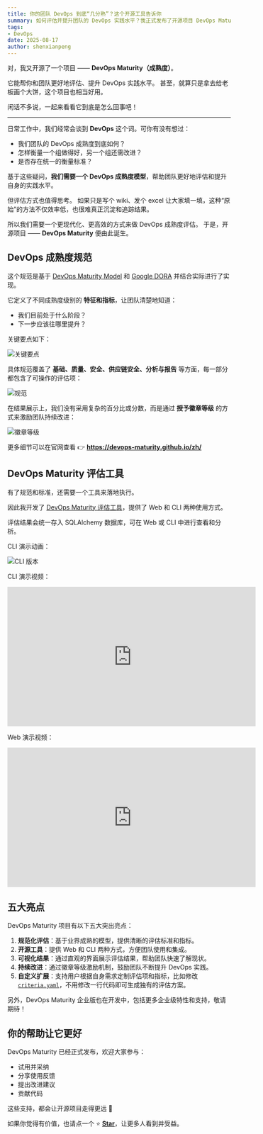 ```yaml
---
title: 你的团队 DevOps 到底“几分熟”？这个开源工具告诉你
summary: 如何评估并提升团队的 DevOps 实践水平？我正式发布了开源项目 DevOps Maturity —— 提供评估工具与实践指南。基于业界模型 + 开源工具，几分钟即可快速测出团队的 DevOps 成熟度。
tags:
- DevOps
date: 2025-08-17
author: shenxianpeng
---
```


对，我又开源了一个项目 —— **DevOps Maturity（成熟度）**。

它能帮你和团队更好地评估、提升 DevOps 实践水平。
甚至，就算只是拿去给老板画个大饼，这个项目也相当好用。

闲话不多说，一起来看看它到底是怎么回事吧！

---

日常工作中，我们经常会谈到 **DevOps** 这个词。可你有没有想过：

* 我们团队的 DevOps 成熟度到底如何？
* 怎样衡量一个组做得好，另一个组还需改进？
* 是否存在统一的衡量标准？

基于这些疑问，**我们需要一个 DevOps 成熟度模型**，帮助团队更好地评估和提升自身的实践水平。

但评估方式也值得思考。
如果只是写个 wiki、发个 excel 让大家填一填，这种“原始”的方法不仅效率低，也很难真正沉淀和追踪结果。

所以我们需要一个更现代化、更高效的方式来做 DevOps 成熟度评估。
于是，开源项目 —— **DevOps Maturity** 便由此诞生。

## DevOps 成熟度规范

这个规范是基于 [DevOps Maturity Model](https://axify.io/blog/devops-maturity-model) 和 [Google DORA](https://cloud.google.com/devops) 并结合实际进行了实现。

它定义了不同成熟度级别的 **特征和指标**，让团队清楚地知道：

* 我们目前处于什么阶段？
* 下一步应该往哪里提升？

关键要点如下：

![关键要点](keypoints.png)

具体规范覆盖了 **基础、质量、安全、供应链安全、分析与报告** 等方面，每一部分都包含了可操作的评估项：

![规范](spec.png)

在结果展示上，我们没有采用复杂的百分比或分数，而是通过 **授予徽章等级** 的方式来激励团队持续改进：

![徽章等级](level.png)

更多细节可以在官网查看 👉 **https://devops-maturity.github.io/zh/**

## DevOps Maturity 评估工具

有了规范和标准，还需要一个工具来落地执行。

因此我开发了 [DevOps Maturity 评估工具](https://github.com/devops-maturity/devops-maturity)，提供了 Web 和 CLI 两种使用方式。

评估结果会统一存入 SQLAlchemy 数据库，可在 Web 或 CLI 中进行查看和分析。

CLI 演示动画：

![CLI 版本](demo.gif)

CLI 演示视频：

<iframe width="560" height="315" src="https://www.youtube.com/embed/RZJtcynyC08?si=Zw_Yc2YMa_R6SfCi" title="YouTube video player" frameborder="0" allow="accelerometer; autoplay; clipboard-write; encrypted-media; gyroscope; picture-in-picture; web-share" referrerpolicy="strict-origin-when-cross-origin" allowfullscreen></iframe>

Web 演示视频：

<iframe width="560" height="315" src="https://www.youtube.com/embed/BGpz0iP61c4?si=XXJJT5Gq5adHdF8D" title="YouTube video player" frameborder="0" allow="accelerometer; autoplay; clipboard-write; encrypted-media; gyroscope; picture-in-picture; web-share" referrerpolicy="strict-origin-when-cross-origin" allowfullscreen></iframe>

## 五大亮点

DevOps Maturity 项目有以下五大突出亮点：

1. **规范化评估**：基于业界成熟的模型，提供清晰的评估标准和指标。
2. **开源工具**：提供 Web 和 CLI 两种方式，方便团队使用和集成。
3. **可视化结果**：通过直观的界面展示评估结果，帮助团队快速了解现状。
4. **持续改进**：通过徽章等级激励机制，鼓励团队不断提升 DevOps 实践。
5. **自定义扩展**：支持用户根据自身需求定制评估项和指标，比如修改 [`criteria.yaml`](https://github.com/devops-maturity/devops-maturity/blob/main/src/config/criteria.yaml)，不用修改一行代码即可生成独有的评估方案。

另外，DevOps Maturity 企业版也在开发中，包括更多企业级特性和支持，敬请期待！

## 你的帮助让它更好

DevOps Maturity 已经正式发布，欢迎大家参与：

* 试用并采纳
* 分享使用反馈
* 提出改进建议
* 贡献代码

这些支持，都会让开源项目走得更远 🙌

如果你觉得有价值，也请点一个 ⭐ [**Star**](https://github.com/devops-maturity/devops-maturity)，让更多人看到并受益。
